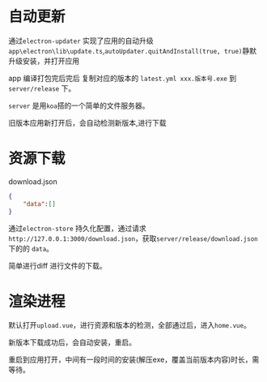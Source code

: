# 自动更新


通过`electron-updater` 实现了应用的自动升级 `app\electron\lib\update.ts`,`autoUpdater.quitAndInstall(true, true)`静默升级安装，并打开应用


app 编译打包完后完后 复制对应的版本的 `latest.yml xxx.版本号.exe` 到`server/release` 下。

`server` 是用`koa`搭的一个简单的文件服务器。

旧版本应用新打开后，会自动检测新版本,进行下载

# 资源下载
<!-- http://127.0.0.1:3000/download.json -->
download.json
```json
{
    "data":[]
}
```

通过`electron-store` 持久化配置，通过请求`http://127.0.0.1:3000/download.json`，获取`server/release/download.json` 下的的 `data`。

简单进行diff 进行文件的下载。


# 渲染进程

默认打开`upload.vue`，进行资源和版本的检测，全部通过后，进入`home.vue`。

新版本下载成功后，会自动安装，重启。

重启到应用打开，中间有一段时间的安装(解压exe，覆盖当前版本内容)时长，需等待。
